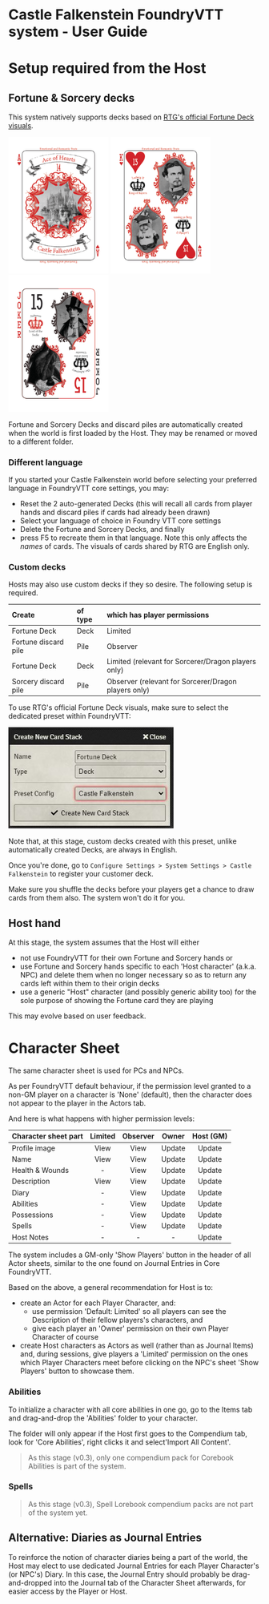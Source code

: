 # Castle Falkenstein FoundryVTT system - User Guide

# Setup required from the Host

## Fortune & Sorcery decks
This system natively supports decks based on [RTG's official Fortune Deck visuals](https://rtalsoriangames.com/2020/07/24/falkenstein-friday-the-fortune-deck/).

<img src="../src/cards/01.png" alt="Ace of Hearts" width="200"/> <img src="../src/cards/13.png" alt="King of Hearts" width="200"/> <img src="../src/cards/54.png" alt="Joker" width="200"/>

Fortune and Sorcery Decks and discard piles are automatically created when the world is first loaded by the Host. They may be renamed or moved to a different folder.

### Different language
If you started your Castle Falkenstein world before selecting your preferred language in FoundryVTT core settings, you may:
- Reset the 2 auto-generated Decks (this will recall all cards from player hands and discard piles if cards had already been drawn)
- Select your language of choice in Foundry VTT core settings
- Delete the Fortune and Sorcery Decks, and finally
- press F5 to recreate them in that language.
Note this only affects the _names_ of cards. The visuals of cards shared by RTG are English only.

### Custom decks
Hosts may also use custom decks if they so desire. The following setup is required.

| Create                |of type | which has player permissions                         |
| :-------------------- | :----- | :--------------------------------------------------- |
| Fortune Deck          |Deck    | Limited                                              |
| Fortune discard pile  |Pile    | Observer                                             |
| Fortune Deck          |Deck    | Limited (relevant for Sorcerer/Dragon players only)  |
| Sorcery discard pile  |Pile    | Observer (relevant for Sorcerer/Dragon players only) |

To use RTG's official Fortune Deck visuals, make sure to select the dedicated preset within FoundryVTT:

![](./deck-preset.jpg)

Note that, at this stage, custom decks created with this preset, unlike automatically created Decks, are always in English.

Once you're done, go to `Configure Settings > System Settings > Castle Falkenstein` to register your customer deck.

Make sure you shuffle the decks before your players get a chance to draw cards from them also. The system won't do it for you.

## Host hand
At this stage, the system assumes that the Host will either
  + not use FoundryVTT for their own Fortune and Sorcery hands or
  + use Fortune and Sorcery hands specific to each 'Host character' (a.k.a. NPC) and delete them when no longer necessary so as to return any cards left within them to their origin decks
  + use a generic "Host" character (and possibly generic ability too) for the sole purpose of showing the Fortune card they are playing

This may evolve based on user feedback.

# Character Sheet
The same character sheet is used for PCs and NPCs.

As per FoundryVTT default behaviour, if the permission level granted to a non-GM player on a character is 'None' (default), then the character does not appear to the player in the Actors tab.

And here is what happens with higher permission levels:

| Character sheet part | Limited | Observer | Owner  | Host (GM) |
|----------------------|:-------:|:--------:|:------:|:---------:|
| Profile image        | View    | View     | Update | Update    |
| Name                 | View    | View     | Update | Update    |
| Health & Wounds      | -       | View     | Update | Update    |
| Description          | View    | View     | Update | Update    |
| Diary                | -       | View     | Update | Update    |
| Abilities            | -       | View     | Update | Update    |
| Possessions          | -       | View     | Update | Update    |
| Spells               | -       | View     | Update | Update    |
| Host Notes           | -       | -        | -      | Update    |

The system includes a GM-only 'Show Players' button in the header of all Actor sheets, similar to the one found on Journal Entries in Core FoundryVTT.

Based on the above, a general recommendation for Host is to:
- create an Actor for each Player Character, and:
  - use permission 'Default: Limited' so all players can see the Description of their fellow players's characters, and
  - give each player an 'Owner' permission on their own Player Character of course
- create Host characters as Actors as well (rather than as Journal Items) and, during sessions, give players a 'Limited' permission on the ones which Player Characters meet before clicking on the NPC's sheet 'Show Players' button to showcase them.

### Abilities
To initialize a character with all core abilities in one go, go to the Items tab and drag-and-drop the 'Abilities' folder to your character.

The folder will only appear if the Host first goes to the Compendium tab, look for 'Core Abilities', right clicks it and select'Import All Content'.

> As this stage (v0.3), only one compendium pack for Corebook Abilities is part of the system.

### Spells
> As this stage (v0.3), Spell Lorebook compendium packs are not part of the system yet.

## Alternative: Diaries as Journal Entries
To reinforce the notion of character diaries being a part of the world, the Host may elect to use dedicated Journal Entries for each Player Character's (or NPC's) Diary.
In this case, the Journal Entry should probably be drag-and-dropped into the Journal tab of the Character Sheet afterwards, for easier access by the Player or Host.
